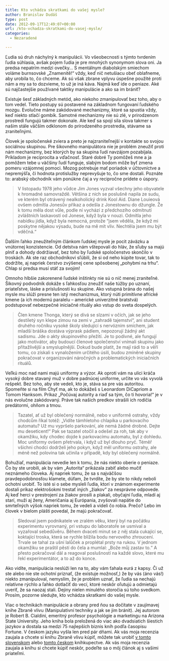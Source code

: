 ```yaml
---
title: Kto vchádza skratkami do vašej mysle?
author: Branislav Dudáš
type: post
date: 2012-09-17T12:49:07+00:00
url: /kto-vchadza-skratkami-do-vasej-mysle/
categories:
  - Nezaradené

---
```

Ľudia sú druh náchylný k manipulácii. Vo všeobecnosti s týmto tvrdením ľudia súhlasia, avšak pojem ľudia je pre mnohých synonymom slova oni. Ja predsa nepatrím medzi ovečky&#8230; S mentálnym diabolským smiechom voláme burnsovské „Znamenitě!“ vždy, keď nič netušiacu obeť oblafneme, aby urobila to, čo chceme. Ak sú však zbrane vplyvu úspešne použité proti nám a my sa to dozvieme, to už je iná káva. Najmä keď ide o peniaze. Aké sú najčastejšie používané taktiky manipulácie a ako sa im brániť?<!--more-->

Existuje šesť základných metód, ako niekoho zmanipulovať bez toho, aby o tom vedel. Tieto postupy sú postavené na základnom fungovaní ľudského mozgu. Evolučne máme zakódované mechanizmy, ktoré sa spustia vždy, keď niekto stlačí gombík. Samotné mechanizmy nie sú zlé, v prirodzenom prostredí fungujú takmer dokonale. Ale keď sa spojí sila slova takmer s našim stále väčším odklonom do prirodzeného prostredia, stávame sa zraniteľnými.

Človek je spoločenské zviera a preto je najzraniteľnejší v kontakte so svojou sociálnou skupinou. Pre šikovného manipulátora nie je problém zneužiť proti nám mechanizmy, bez ktorých by sa skupina ľudí navzájom pozabíjala. Príkladom je reciprocita a vďačnosť. Staré dobré Ty pomôžeš mne a ja pomôžem tebe u väčšiny ľudí funguje, slabým bodom môže byť zmena pomeru vzájomnej pomoci. Mozog potrebuje mať poriadok v účtovníctve a nepremýšľa, či hodnota protislužby neprevyšuje to, čo sme dostali. Poznáte to: arabský obchodník vám ponúkne čaj a vy recipročne prídete o úspory.

> V listopadu 1978 jeho vůdce Jim Jones vyzval všechny jeho obyvatele k hromadné samovraždě. Většina z nich se poslušně napila ze sudu, ve kterém byl otrávený nealkoholický drink Kool Aid. Diane Louieová ovšem odmítla Jonesův příkaz a odešla z Jonestownu do džungle. Že k tomu měla dost vůle, podle ní vychází z předchozího odmítnutí zvláštních laskavostí od Jonese, když byla v nouzi. Odmítla jeho nabídku jídla, když byla nemocná, protože “jsem věděla, že když mi poskytne nějakou výsadu, bude na mě mít vliv. Nechtěla jsem mu být vděčná.“

Ďalším ľahko zneužiteľným článkom ľudskej mysle je pocit záväzku a vnútornej konzistencie. Od detstva nám vštepovali do hláv, že sľuby sa majú plniť a dohody dodržiavať, bez toho by ľudské spoločenstvo skončilo v troskách. Ak ste raz obchodníkovi sľúbili, že si od neho kúpite tovar, tak to dodržíte, aj napriek čerstvo zvýšenej cene spôsobenej „pohybmi na trhu“. Chlap si predsa musí stáť za svojim!

Omnoho hlbšie zakorenené ľudské inštinkty nie sú o nič menej zraniteľné. Šikovný podvodník dokáže s ľahkosťou zneužiť naše túžby po uznaní, priateľstve, láske a príslušnosti ku skupine. Ako vstupná brána do našej mysle mu slúži presne ten istý mechanizmus, ktorý núti primitívne africké kmene (a ich modernú paralelu – americké univerzitné bratstvá) podstupovať nebezpečné iniciačné rituály ako vstup do sveta dospelých.

> Člen kmene Thonga, který se dívá se slzami v očích, jak se jeho destiletý syn klepe zimou na zemi v „zahradě tajemství“, ani student druhého ročníku vysoké školy sledující s nervózním smíchem, jak mladší bráška dostáva výprask pádlem, nepozorují žádný akt sadismu. Jde o akty skupinového přežití. Je to podivné, ale fungují jako motivátor, aby budoucí členové společenství vnímali skupinu jako přítažlivější a smysluplnější. Dokud bude platit, že mají rádi to a věří tomu, co získali s vynaložením určitého úsilí, budou zmíněné skupiny pokračovat v organizování náročných a problematických iniciačních rituálů.

Veľkú moc nad nami majú uniformy a výzor. Ak oproti vám na ulici kráča vysoký dobre stavaný muž v dobre padnúcej uniforme, určite vo vás vyvolá rešpekt. Bez toho, aby ste vedeli, kto je, stáva sa pre vás autoritou. Spomeňte si na film Chyť ma, ak to dokážeš s Leonardom DiCapriom a Tomom Hanksom. Príkaz „Počúvaj autority a riaď sa tým, čo ti hovoria!“ je v nás evolučne zakódovaný. Práve tak našich predkov strašili ich rodičia predátormi, ohňom a tmou.

> Tazatel, ať už byl oblečený normálně, nebo v uniformě ostrahy, vždy chodcům říkal totéž: „Vidíte támhletoho chlapíka u parkovacího automatu? Už mu vypršelo parkování, ale nemá žádné drobné. Dejte mu deseticent!“ Pak se tazatel otočil a odešel za roh, tak aby v okamžiku, kdy chodec dojde k parkovacímu automatu, byl z dohledu. Moc uniformy ovšem přetrvala, i když už byl dlouho pryč. Téměř všichni chodci dodrželi jeho pokyn, když měl uniformu ostrahy, ale méně než polovina tak učinila v případě, kdy byl oblečený normálně.

Bohužiaľ, manipulácia nevedie len k tomu, že nás niekto oberie o peniaze. Čo by ste urobili, ak by vám „Autorita“ prikázala zabiť alebo mučiť neznámeho človeka. Aj napriek tomu, že sa s najväčšou pravdepodobnosťou klamete, dúfam, že tvrdíte, že by ste to nikdy neboli ochotní urobiť. To isté si o sebe mysleli ľudia, ktorí v známom experimente dostali príkaz elektrošokmi trestať iných „žiakov“ za nesprávne odpovede. Aj keď herci v prestrojení za žiakov prosili a plakali, obyčajní ľudia, mladí aj starí, muži aj ženy, Američania aj Európania, zvyšovali napätie do smrteľných výšok napriek tomu, že vedeli a videli čo robia. Prečo? Lebo im človek v bielom plášti povedal, že majú pokračovať.

> Sledoval jsem podnikatele ve zralém věku, který byl na počátku experimentu vyrovnaný, pri vstupu do laboratoře se usmíval a vyzařoval sebedůvěru. Během dvaceti minut se z něj stala cukající se, koktající troska, která se rychle blížila bodu nervového zhroucení. Trvale se tahal za ušní lalůček a proplétal prsty na rukou. V jednom okamžiku se praštil pěstí do čela a mumlal: „Bože můj zastav to.“ A přesto pokračoval dál a reagoval poslušností na každé slovo, které mu řekl experimentátor, a to až do konce.

Ako vidíte, manipulácia neslúži len na to, aby vám ťahala eurá z kapsy. Či už ste alebo nie ste ochotní priznať, (že existuje možnosť,) že by vás (áno vás!) niekto zmanipuloval, nemyslím, že je problém uznať, že ľudia sa nechajú relatívne rýchlo a ľahko dotlačiť do vecí, ktoré neskôr oľutujú a odmietajú uveriť, že sa naozaj stali. Dejiny nielen minulého storočia sú toho svedkom. Prosím, pozorne sledujte, kto vchádza skratkami do vašej mysle.

Viac o technikách manipulácie a obrany pred ňou sa dočítate v zaujímavej knihe Zbraně vlivu (Manipulativní techniky a jak se jim bránit). Jej autorom je Robert B. Cialdini, emeritný profesor psychológie a marketingu na Arizona State University. Jeho kniha bola preložená do viac ako dvadsiatich šiestich jazykov a dostala sa medzi 75 najlepších biznis kníh podľa časopisu Fortune. V českom jazyku vyšla len pred pár dňami. Ak vás moja recenzia zaujala a chcete si knihu Zbraně vlivu kúpiť, môžete tak urobiť <a title="gorila" href="http://www.gorila.sk/product/405228" target="_blank">v tomto slovenskom</a> alebo <a title="kosmas" href="http://www.melvil.cz/kniha-zbrane-vlivu" target="_blank">tomto českom</a> kníhkupectve. Ak vás moja recenzia zaujala a knihu si chcete kúpiť neskôr, podeľte sa o môj článok aj s vašimi priateľmi.